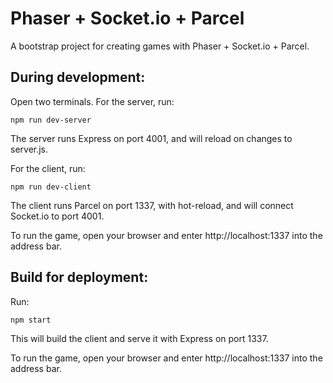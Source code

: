 # Phaser + Socket.io + Parcel

A bootstrap project for creating games with Phaser + Socket.io + Parcel.

## During development:

Open two terminals. For the server, run:

`npm run dev-server`

The server runs Express on port 4001, and will reload on changes to server.js.

For the client, run:

`npm run dev-client`

The client runs Parcel on port 1337, with hot-reload, and will connect Socket.io to port 4001.

To run the game, open your browser and enter http://localhost:1337 into the address bar.

## Build for deployment:

Run:

`npm start`

This will build the client and serve it with Express on port 1337.

To run the game, open your browser and enter http://localhost:1337 into the address bar.
